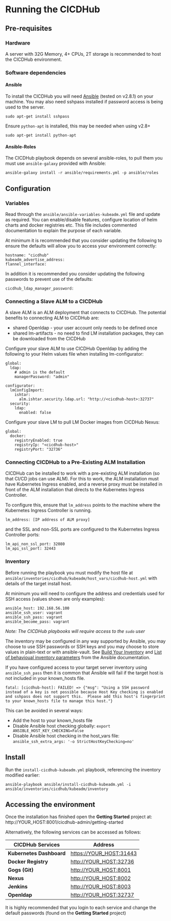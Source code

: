 # Running the CICDHub

## Pre-requisites

### Hardware

A server with 32G Memory, 4+ CPUs, 2T storage is recommended to host the CICDHub environment.

### Software dependencies

#### Ansible

To install the CICDHub you will need [Ansible](https://docs.ansible.com/ansible/latest/installation_guide/intro_installation.html) (tested on v2.8.1) on your machine. You may also need sshpass installed if password access is being used to the server.

```
sudo apt-get install sshpass
```

Ensure `python-apt` is installed, this may be needed when using v2.8+

```
sudo apt-get install python-apt
```

#### Ansible-Roles

The CICDHub playbook depends on several ansible-roles, to pull them you must use `ansible-galaxy` provided with Ansible:

```
ansible-galaxy install -r ansible/requirements.yml -p ansible/roles
```

## Configuration

### Variables

Read through the `ansible/ansible-variables-kubeadm.yml` file and update as required. You can enable/disable features, configure location of helm charts and docker registries etc. This file includes commented documentation to explain the purpose of each variable.

At minimum it is recommended that you consider updating the following to ensure the defaults will allow you to access your environment correctly:

```
hostname: "cicdhub"
kubeadm_advertise_address:
flannel_interface:
```

In addition it is recommended you consider updating the following passwords to prevent use of the defaults:

```
cicdhub_ldap_manager_password:
```

### Connecting a Slave ALM to a CICDHub

A slave ALM is an ALM deployment that connects to CICDHub. The potential benefits to connecting ALM to CICDHub are:

- shared Openldap - your user account only needs to be defined once
- shared lm-artifacts - no need to find LM installation packages, they can be downloaded from the CICDHub

Configure your slave ALM to use CICDHub Openldap by adding the following to your Helm values file when installing lm-configurator:

```
global: 
  ldap:
    # admin is the default
    managerPassword: "admin"

configurator:
  lmConfigImport:
    ishtar:
      alm.ishtar.security.ldap.url: "http://<cicdhub-host>:32737"
  security:
    ldap:
      enabled: false
```

Configure your slave LM to pull LM Docker images from CICDHub Nexus:

```
global: 
  docker:
    registryEnabled: true
    registryIp: "<cicdhub-host>"
    registryPort: "32736"
```
### Connecting CICDHub to a Pre-Existing ALM Installation

CICDHub can be installed to work with a pre-existing ALM installation (so that CI/CD jobs can use ALM). For this to work, the ALM installation must have Kubernetes Ingress enabled, and a reverse proxy must be installed in front of the ALM installation that directs to the Kubernetes Ingress Controller.

To configure this, ensure that `lm_address` points to the machine where the Kubernetes Ingress Controller is running.

```
lm_address: [IP address of ALM proxy]
```

and the SSL and non-SSL ports are configured to the Kubernetes Ingress Controller ports:

```
lm_api_non_ssl_port: 32080
lm_api_ssl_port: 32443
```

### Inventory

Before running the playbook you must modify the host file at `ansible/inventories/cicdhub/kubeadm/host_vars/cicdhub-host.yml` with details of the target install host.

At minimum you will need to configure the address and credentials used for SSH access (values shown are only examples):

```
ansible_host: 192.168.56.100
ansible_ssh_user: vagrant
ansible_ssh_pass: vagrant
ansible_become_pass: vagrant
```

_Note: The CICDHub playbooks will require access to the `sudo` user_

The inventory may be configured in any way supported by Ansible, you may choose to use SSH passwords or SSH keys and you may choose to store values in plain-text or with ansible-vault. See [Build Your Inventory](https://docs.ansible.com/ansible/latest/network/getting_started/first_inventory.html) and [List of behavioual inventory parameters](https://docs.ansible.com/ansible/latest/intro_inventory.html#list-of-behavioral-inventory-parameters) from the Ansible documentation.

If you have configured access to your target server inventory using `ansible_ssh_pass` then it is common that Ansible will fail if the target host is not included in your known_hosts file.

```
fatal: [cicdhub-host]: FAILED! => {"msg": "Using a SSH password instead of a key is not possible because Host Key checking is enabled and sshpass does not support this.  Please add this host's fingerprint to your known_hosts file to manage this host."}
```

This can be avoided in several ways:

- Add the host to your known_hosts file
- Disable Ansible host checking globally: `export ANSIBLE_HOST_KEY_CHECKING=False`
- Disable Ansible host checking in the host_vars file: `ansible_ssh_extra_args: '-o StrictHostKeyChecking=no'`

## Install

Run the `install-cicdhub-kubeadm.yml` playbook, referencing the inventory modified earlier:

```
ansible-playbook ansible/install-cicdhub-kubeadm.yml -i ansible/inventories/cicdhub/kubeadm/inventory
```

## Accessing the environment

Once the installation has finished open the **Getting Started** project at: http://YOUR_HOST:8001/cicdhub-admin/getting-started

Alternatively, the following services can be accessed as follows:

| **CICDHub Services**        | Address                                                |
| --------------------------- | ------------------------------------------------------ |
| **Kubernetes Dashboard**    | <https://YOUR_HOST:31443>                              |
| **Docker Registry**         | <http://YOUR_HOST:32736>                               |
| **Gogs (Git)**              | <http://YOUR_HOST:8001>                                |
| **Nexus**                   | <http://YOUR_HOST:8002>                                |
| **Jenkins**                 | <http://YOUR_HOST:8003>                                |
| **Openldap**                | <http://YOUR_HOST:32737>                               |

It is highly recommended that you login to each service and change the default passwords (found on the **Getting Started** project)
